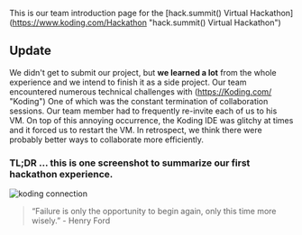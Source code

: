 

This is our team introduction page for the [hack.summit() Virtual Hackathon] (https://www.koding.com/Hackathon "hack.summit() Virtual Hackathon")

## Update ##
We didn't get to submit our project, but **we learned a lot** from the whole experience and we intend to finish it as a side project. Our team encountered numerous technical challenges with (https://Koding.com/ "Koding") One of which was the constant termination of collaboration sessions. Our team member had to frequently re-invite each of us to his VM. On top of this annoying occurrence, the Koding IDE was glitchy at times and it forced us to restart the VM. In retrospect, we think there were probably better ways to collaborate more efficiently.

### TL;DR ... this is one screenshot to summarize our first hackathon experience. ###

![koding connection](https://raw.githubusercontent.com/adachiu/hacksummit/gh-pages/images/Koding-Connection.png)

>“Failure is only the opportunity to begin again, only this time more wisely.” - Henry Ford